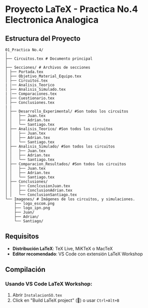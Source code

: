 # Proyecto LaTeX - Practica No.4 Electronica Analogica

## Estructura del Proyecto
```
01_Practica No.4/
│
├── Circuitos.tex # Documento principal
│
├── Secciones/ # Archivos de secciones
│ ├── Portada.tex
│ ├── Objetivo_Material_Equipo.tex
│ ├── Circuitos.tex
| |── Analisis_Teorico
│ ├── Analisis_Simulado.tex
| |── Comparaciones.tex
│ ├── Cuestionario.tex
│ ├── Conclusiones.tex
| |
│ ├── Desarrollo_Experimental/ #Son todos los circuitos
│ │   ├── Juan.tex
│ │   ├── Adrian.tex
│ │   └── Santiago.tex
│ ├── Analisis_Teorico/ #Son todos los circuitos
│ │   ├── Juan.tex
│ │   ├── Adrian.tex
│ │   └── Santiago.tex
│ ├── Analisis_Simulado/ #Son todos los circuitos
│ │   ├── Juan.tex
│ │   ├── Adrian.tex
│ │   └── Santiago.tex
│ ├── Comparacion_Resultados/ #Son todos los circuitos
│ │   ├── Juan.tex
│ │   ├── Adrian.tex
│ │   └── Santiago.tex
│ ├── Conclusiones/
│ │   ├── ConclcusionJuan.tex
│ │   ├── ConclusionAdrian.tex
│ │   └── ConclusionSantiago.tex
└── Imagenes/ # Imágenes de los circuitos, y simulaciones.
    ├── logo_escom.png
    ├── logo_ipn.png
    ├── Juan/
    ├── Adrian/
    └── Santiago/
```

## Requisitos
- **Distribución LaTeX**: TeX Live, MiKTeX o MacTeX
- **Editor recomendado**: VS Code con extensión LaTeX Workshop

## Compilación
### Usando VS Code LaTeX Workshop:
1. Abrir `InstalacionSO.tex`
2. Click en "Build LaTeX project" () o usar `Ctrl+Alt+B`
